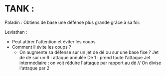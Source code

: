# TANK : 

Paladin : Obtiens de base une défense plus grande grâce à sa foi. 

Leviathan : 
 - Peut attirer l'attention et éviter les coups 
 - Comment il évite les coups ?  
    - On augmente sa défense sur un jet de dé ou sur une base fixe ? 
    Jet de dé sur un 6 : attaque annulée
    Dé 1 : prend toute l'attaque 
    Jet intermédiaire : on voit réduire l'attaque par rapport au dé // On divise l'attaque par 2


